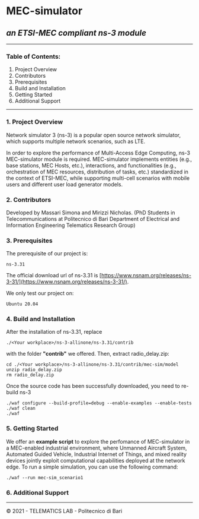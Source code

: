 
MEC-simulator
=====================
## _an ETSI-MEC compliant ns-3 module_

---
### Table of Contents:
1. Project Overview
2. Contributors
3. Prerequisites
4. Build and Installation
5. Getting Started
6. Additional Support
---

### 1. Project Overview 
Network simulator 3 (ns-3) is a popular open source network simulator, which supports multiple network scenarios, such as LTE.

In order to explore the performance of Multi-Access Edge Computing, ns-3 MEC-simulator module is required. MEC-simulator implements entities (e.g., base stations, MEC Hosts, etc.), interactions, and functionalities (e.g., orchestration of MEC resources, distribution of tasks, etc.) standardized in the context of ETSI-MEC, while supporting multi-cell scenarios with mobile users and different user load generator models.

### 2. Contributors
Developed by Massari Simona and Mirizzi Nicholas. (PhD Students in Telecommunications at Politecnico di Bari Department of Electrical and Information Engineering Telematics Research Group)

### 3. Prerequisites
The prerequisite of our project is:
```
ns-3.31
```
The official download url of ns-3.31 is [https://www.nsnam.org/releases/ns-3-31/](https://www.nsnam.org/releases/ns-3-31/).

We only test our project on:
```
Ubuntu 20.04
```

### 4. Build and Installation
After the installation of ns-3.31, replace
```
./<Your workplace>/ns-3-allinone/ns-3.31/contrib
```
with the folder **"contrib"** we offered. Then, extract radio_delay.zip:
```
cd ./<Your workplace>/ns-3-allinone/ns-3.31/contrib/mec-sim/model
unzip radio_delay.zip
rm radio_delay.zip
```
Once the source code has been successfully downloaded, you need to re-build ns-3
```
./waf configure --build-profile=debug --enable-examples --enable-tests
./waf clean
./waf
```

### 5. Getting Started
We offer an **example script** to explore the perfomance of MEC-simulator in a MEC-enabled industrial environment, where Unmanned Aircraft System, Automated Guided Vehicle, Industrial Internet of Things, and mixed reality devices jointly exploit computational capabilities deployed at the network edge.
To run a simple simulation, you can use the following command:
```
./waf --run mec-sim_scenario1
```

### 6. Additional Support



---
© 2021 - TELEMATICS LAB - Politecnico di Bari
